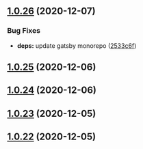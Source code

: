 ## [1.0.26](https://github.com/dds/bosabosa.org/compare/v1.0.25...v1.0.26) (2020-12-07)


### Bug Fixes

* **deps:** update gatsby monorepo ([2533c6f](https://github.com/dds/bosabosa.org/commit/2533c6f2cb1c96a5edb63a8418bfc25e85464d79))



## [1.0.25](https://github.com/dds/bosabosa.org/compare/v1.0.24...v1.0.25) (2020-12-06)



## [1.0.24](https://github.com/dds/bosabosa.org/compare/v1.0.23...v1.0.24) (2020-12-06)



## [1.0.23](https://github.com/dds/bosabosa.org/compare/v1.0.22...v1.0.23) (2020-12-05)



## [1.0.22](https://github.com/dds/bosabosa.org/compare/v1.0.21...v1.0.22) (2020-12-05)



